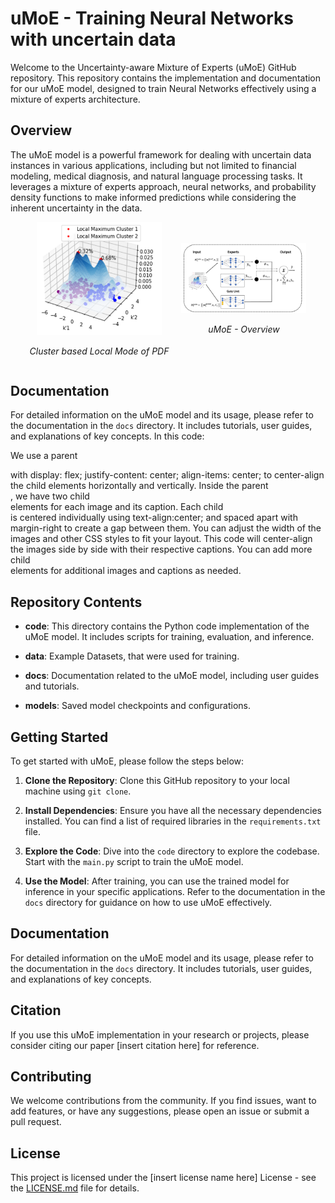 # uMoE - Training Neural Networks with uncertain data

Welcome to the Uncertainty-aware Mixture of Experts (uMoE) GitHub repository. This repository contains the implementation and documentation for our uMoE model, designed to train Neural Networks effectively using a mixture of experts architecture.

## Overview

The uMoE model is a powerful framework for dealing with uncertain data instances in various applications, including but not limited to financial modeling, medical diagnosis, and natural language processing tasks. It leverages a mixture of experts approach, neural networks, and probability density functions to make informed predictions while considering the inherent uncertainty in the data.



<div style="display: flex; justify-content: center; align-items: center;">
  <div style="text-align:center; margin-right: 20px;">
    <img src="Images/LocalMode.png" alt="uMoE Model" width="200">
    <p style="font-style:italic;">Cluster based Local Mode of PDF</p>
  </div>
  
  <div style="text-align:center;">
    <img src="Images/uMoE_Architecture.png" alt="Documentation" width="200">
    <p style="font-style:italic;">uMoE - Overview</p>
  </div>
</div>

## Documentation

For detailed information on the uMoE model and its usage, please refer to the documentation in the `docs` directory. It includes tutorials, user guides, and explanations of key concepts.
In this code:

We use a parent <div> with display: flex; justify-content: center; align-items: center; to center-align the child elements horizontally and vertically.
Inside the parent <div>, we have two child <div> elements for each image and its caption.
Each child <div> is centered individually using text-align:center; and spaced apart with margin-right to create a gap between them.
You can adjust the width of the images and other CSS styles to fit your layout.
This code will center-align the images side by side with their respective captions. You can add more child <div> elements for additional images and captions as needed.








## Repository Contents

- **code**: This directory contains the Python code implementation of the uMoE model. It includes scripts for training, evaluation, and inference.

- **data**: Example Datasets, that were used for training.

- **docs**: Documentation related to the uMoE model, including user guides and tutorials.

- **models**: Saved model checkpoints and configurations.

## Getting Started

To get started with uMoE, please follow the steps below:

1. **Clone the Repository**: Clone this GitHub repository to your local machine using `git clone`.

2. **Install Dependencies**: Ensure you have all the necessary dependencies installed. You can find a list of required libraries in the `requirements.txt` file.

3. **Explore the Code**: Dive into the `code` directory to explore the codebase. Start with the `main.py` script to train the uMoE model.

4. **Use the Model**: After training, you can use the trained model for inference in your specific applications. Refer to the documentation in the `docs` directory for guidance on how to use uMoE effectively.

## Documentation

For detailed information on the uMoE model and its usage, please refer to the documentation in the `docs` directory. It includes tutorials, user guides, and explanations of key concepts.

## Citation

If you use this uMoE implementation in your research or projects, please consider citing our paper [insert citation here] for reference.

## Contributing

We welcome contributions from the community. If you find issues, want to add features, or have any suggestions, please open an issue or submit a pull request.

## License

This project is licensed under the [insert license name here] License - see the [LICENSE.md](LICENSE.md) file for details.


